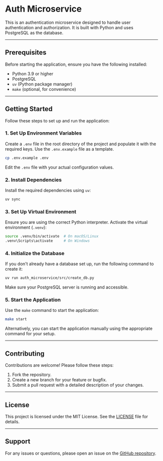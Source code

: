 # Auth Microservice

This is an authentication microservice designed to handle user authentication and authorization. It is built with Python and uses PostgreSQL as the database.

---

## Prerequisites

Before starting the application, ensure you have the following installed:

- Python 3.9 or higher
- PostgreSQL
- `uv` (Python package manager)
- `make` (optional, for convenience)

---

## Getting Started

Follow these steps to set up and run the application:

### 1. Set Up Environment Variables

Create a `.env` file in the root directory of the project and populate it with the required keys. Use the `.env.example` file as a template.

```bash
cp .env.example .env
```

Edit the `.env` file with your actual configuration values.

### 2. Install Dependencies

Install the required dependencies using `uv`:

```bash
uv sync
```

### 3. Set Up Virtual Environment

Ensure you are using the correct Python interpreter. Activate the virtual environment (`.venv`):

```bash
source .venv/bin/activate  # On macOS/Linux
.venv\Scripts\activate     # On Windows
```

### 4. Initialize the Database

If you don't already have a database set up, run the following command to create it:

```bash
uv run auth_microservice/src/create_db.py
```

Make sure your PostgreSQL server is running and accessible.

### 5. Start the Application

Use the `make` command to start the application:

```bash
make start
```

Alternatively, you can start the application manually using the appropriate command for your setup.

---


## Contributing

Contributions are welcome! Please follow these steps:

1. Fork the repository.
2. Create a new branch for your feature or bugfix.
3. Submit a pull request with a detailed description of your changes.

---

## License

This project is licensed under the MIT License. See the [LICENSE](LICENSE) file for details.

---

## Support

For any issues or questions, please open an issue on the [GitHub repository](https://github.com/MalyshM/auth_microservice).